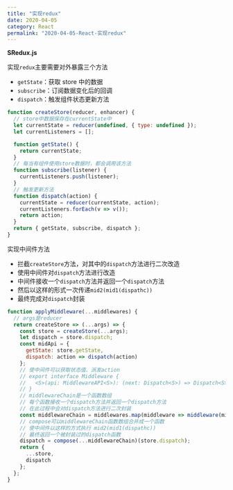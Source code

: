 ```yaml
---
title: "实现redux"
date: 2020-04-05
category: React
permalink: "2020-04-05-React-实现redux"
---
```


**SRedux.js**

实现`redux`主要需要对外暴露三个方法

- `getState`：获取 store 中的数据
- `subscribe`：订阅数据变化后的回调
- `dispatch`：触发组件状态更新方法

```js
function createStore(reducer, enhancer) {
  // store中数据保存在currentState中
  let currentState = reducer(undefined, { type: undefined });
  let currentListeners = [];

  function getState() {
    return currentState;
  }
  // 每当有组件使用store数据时，都会调用该方法
  function subscribe(listener) {
    currentListeners.push(listener);
  }
  // 触发更新方法
  function dispatch(action) {
    currentState = reducer(currentState, action);
    currentListeners.forEach(v => v());
    return action;
  }
  return { getState, subscribe, dispatch };
}
```

实现中间件方法

- 拦截`createStore`方法，对其中的`dispatch`方法进行二次改造
- 使用中间件对`dispatch`方法进行改造
- 中间件接收一个`dispatch`方法并返回一个`dispatch`方法
- 然后以这样的形式一次传递`mid2(mid1(dispathc))`
- 最终完成对`dispatch`封装

```js
function applyMiddleware(...middlewares) {
  // args是reducer
  return createStore => (...args) => {
    const store = createStore(...args);
    let dispatch = store.dispatch;
    const midApi = {
      getState: store.getState,
      dispatch: action => dispatch(action)
    };
    // 使中间件可以获取状态值、派发action
    // export interface Middleware {
    //   <S>(api: MiddlewareAPI<S>): (next: Dispatch<S>) => Dispatch<S>;
    // }
    // middlewareChain是一个函数数组
    // 每个函数接收一个dispatch方法并返回一个dispatch方法
    // 在此过程中会对dispatch方法进行二次封装
    const middlewareChain = middlewares.map(middleware => middleware(midApi));
    // compose可以middlewareChain函数数组合并成一个函数
    // 使中间件以这样的方式执行 mid2(mid1(dispathc))
    // 最终返回一个被封装过的dispatch函数
    dispatch = compose(...middlewareChain)(store.dispatch);
    return {
      ...store,
      dispatch
    };
  };
}
```
